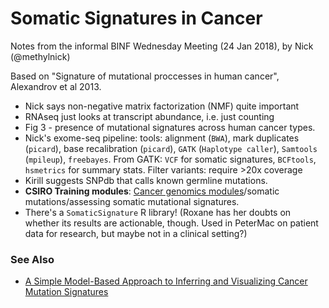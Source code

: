 # Somatic Signatures in Cancer

Notes from the informal BINF Wednesday Meeting (24 Jan 2018), by Nick (@methylnick)

Based on "Signature of mutational proccesses in human cancer", Alexandrov et al 2013.

 - Nick says non-negative matrix factorization (NMF) quite important
 - RNAseq just looks at transcript abundance, i.e. just counting
 - Fig 3 - presence of mutational signatures across human cancer types. 
 - Nick's exome-seq pipeline: tools: alignment (`BWA`), mark duplicates (`picard`), base recalibration (`picard`), `GATK` (`Haplotype caller`), `Samtools` (`mpileup`), `freebayes`. From GATK: `VCF` for somatic signatures, `BCFtools`, `hsmetrics` for summary stats. Filter variants: require >20x coverage
 - Kirill suggests SNPdb that calls known germline mutations. 
 - **CSIRO Training modules**: [Cancer genomics modules](https://bpa-csiro-workshops.github.io/)/somatic mutations/assessing somatic mutational signatures.
 - There's a `SomaticSignature` R library! (Roxane has her doubts on whether its results are actionable, though. Used in PeterMac on patient data for research, but maybe not in a clinical setting?)

### See Also

 - [A Simple Model-Based Approach to Inferring and Visualizing Cancer Mutation Signatures](https://www.ncbi.nlm.nih.gov/pmc/articles/PMC4667891/)
